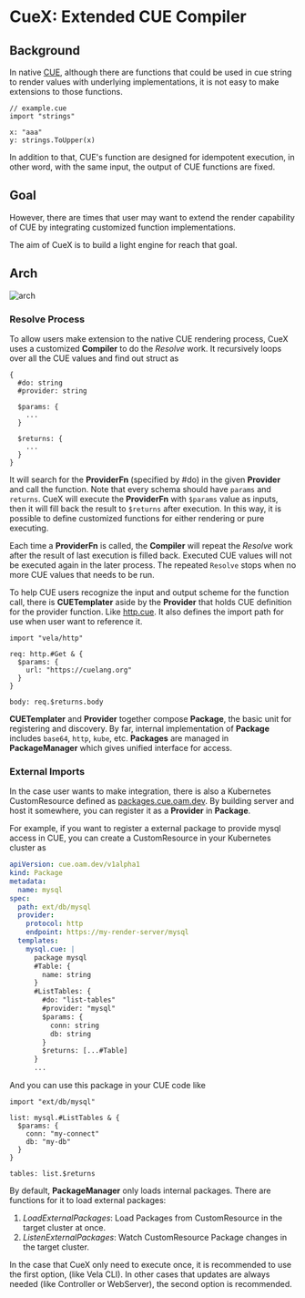 # CueX: Extended CUE Compiler

## Background

In native [CUE](https://cuelang.org/), although there are functions that could be used in cue string to render values with underlying implementations, it is not easy to make extensions to those functions.

```cue
// example.cue
import "strings"

x: "aaa"
y: strings.ToUpper(x)
```

In addition to that, CUE's function are designed for idempotent execution, in other word, with the same input, the output of CUE functions are fixed.

## Goal

However, there are times that user may want to extend the render capability of CUE by integrating customized function implementations. 

The aim of CueX is to build a light engine for reach that goal.

## Arch

![arch](../../hack/cuex-arch.jpg)

### Resolve Process

To allow users make extension to the native CUE rendering process, CueX uses a customized **Compiler** to do the *Resolve* work. It recursively loops over all the CUE values and find out struct as
```cue
{
  #do: string
  #provider: string

  $params: {
    ...
  }

  $returns: {
    ...
  }
}
```

It will search for the **ProviderFn** (specified by #do) in the given **Provider** and call the function. Note that every schema should have `params` and `returns`. CueX will execute the **ProviderFn** with `$params` value as inputs, then it will fill back the result to `$returns` after execution. In this way, it is possible to define customized functions for either rendering or pure executing.

Each time a **ProviderFn** is called, the **Compiler** will repeat the *Resolve* work after the result of last execution is filled back. Executed CUE values will not be executed again in the later process. The repeated `Resolve` stops when no more CUE values that needs to be run.

To help CUE users recognize the input and output scheme for the function call, there is **CUETemplater** aside by the **Provider** that holds CUE definition for the provider function. Like [http.cue](./providers/http/http.cue). It also defines the import path for use when user want to reference it.

```cue
import "vela/http"

req: http.#Get & {
  $params: {
    url: "https://cuelang.org"
  }
}

body: req.$returns.body
```

**CUETemplater** and **Provider** together compose **Package**, the basic unit for registering and discovery. By far, internal implementation of **Package** includes `base64`, `http`, `kube`, etc. **Packages** are managed in **PackageManager** which gives unified interface for access.

### External Imports

In the case user wants to make integration, there is also a Kubernetes CustomResource defined as [packages.cue.oam.dev](../../crds/cuex.oam.dev_packages.yaml). By building server and host it somewhere, you can register it as a **Provider** in **Package**.

For example, if you want to register a external package to provide mysql access in CUE, you can create a CustomResource in your Kubernetes cluster as

```yaml
apiVersion: cue.oam.dev/v1alpha1
kind: Package
metadata:
  name: mysql
spec:
  path: ext/db/mysql
  provider:
    protocol: http
    endpoint: https://my-render-server/mysql
  templates:
    mysql.cue: |
      package mysql
      #Table: {
        name: string
      }
      #ListTables: {
        #do: "list-tables"
        #provider: "mysql"
        $params: {
          conn: string
          db: string
        }
        $returns: [...#Table]
      }
      ...
```

And you can use this package in your CUE code like

```cue
import "ext/db/mysql"

list: mysql.#ListTables & {
  $params: {
    conn: "my-connect"
    db: "my-db"
  }
}

tables: list.$returns
```

By default, **PackageManager** only loads internal packages. There are functions for it to load external packages:
1. *LoadExternalPackages*: Load Packages from CustomResource in the target cluster at once.
2. *ListenExternalPackages*: Watch CustomResource Package changes in the target cluster.

In the case that CueX only need to execute once, it is recommended to use the first option, (like Vela CLI). In other cases that updates are always needed (like Controller or WebServer), the second option is recommended.